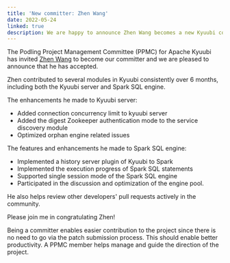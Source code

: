 ```yaml
---
title: 'New committer: Zhen Wang'
date: 2022-05-24
linked: true
description: We are happy to announce Zhen Wang becomes a new Kyuubi committer.
---
```

<!---
  Licensed under the Apache License, Version 2.0 (the "License");
  you may not use this file except in compliance with the License.
  You may obtain a copy of the License at

   http://www.apache.org/licenses/LICENSE-2.0

  Unless required by applicable law or agreed to in writing, software
  distributed under the License is distributed on an "AS IS" BASIS,
  WITHOUT WARRANTIES OR CONDITIONS OF ANY KIND, either express or implied.
  See the License for the specific language governing permissions and
  limitations under the License. See accompanying LICENSE file.
-->

The Podling Project Management Committee (PPMC) for Apache Kyuubi
has invited [Zhen Wang](https://github.com/wForget) to become our committer
and we are pleased to announce that he has accepted.

Zhen contributed to several modules in Kyuubi consistently over 6 months,
including both the Kyuubi server and Spark SQL engine.

The enhancements he made to Kyuubi server:
- Added connection concurrency limit to kyuubi server
- Added the digest Zookeeper authentication mode to the service discovery
  module
- Optimized orphan engine related issues

The features and enhancements he made to Spark SQL engine:
- Implemented a history server plugin of Kyuubi to Spark
- Implemented the execution progress of Spark SQL statements
- Supported single session mode of the Spark SQL engine
- Participated in the discussion and optimization of the engine pool.

He also helps review other developers' pull requests actively in the community.

Please join me in congratulating Zhen!

Being a committer enables easier contribution to the
project since there is no need to go via the patch
submission process. This should enable better productivity.
A PPMC member helps manage and guide the direction of the project.
